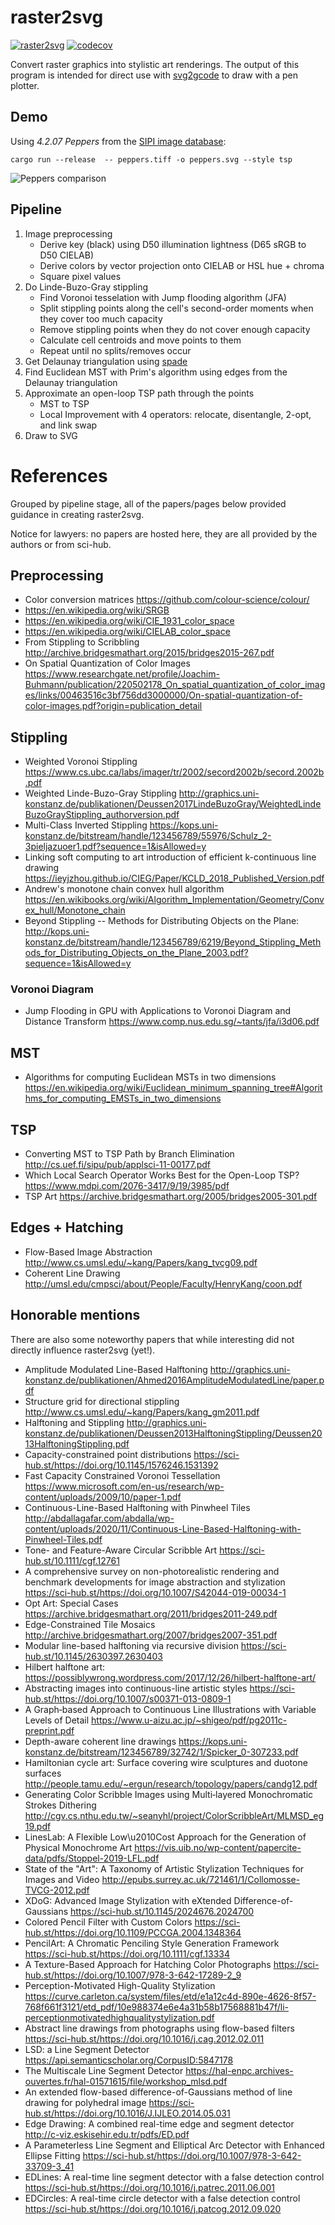 # raster2svg

[![raster2svg](https://github.com/sameer/raster2svg/actions/workflows/rust.yml/badge.svg)](https://github.com/sameer/raster2svg/actions/workflows/rust.yml)
[![codecov](https://codecov.io/gh/sameer/raster2svg/branch/main/graph/badge.svg?token=85CHPyYu7y)](https://codecov.io/gh/sameer/raster2svg)

Convert raster graphics into stylistic art renderings. The output of this program is intended for direct use with [svg2gcode](https://github.com/sameer/svg2gcode) to draw with a pen plotter.

## Demo

Using *4.2.07 Peppers* from the [SIPI image database](http://sipi.usc.edu/database/database.php?volume=misc&image=13#top):

```
cargo run --release  -- peppers.tiff -o peppers.svg --style tsp
```

![Peppers comparison](peppers_demo.png)

## Pipeline

1. Image preprocessing
    * Derive key (black) using D50 illumination lightness (D65 sRGB to D50 CIELAB)
    * Derive colors by vector projection onto CIELAB or HSL hue + chroma
    * Square pixel values
1. Do Linde-Buzo-Gray stippling
    * Find Voronoi tesselation with Jump flooding algorithm (JFA)
    * Split stippling points along the cell's second-order moments when they cover too much capacity
    * Remove stippling points when they do not cover enough capacity
    * Calculate cell centroids and move points to them
    * Repeat until no splits/removes occur
1. Get Delaunay triangulation using [spade](https://github.com/Stoeoef/spade)
1. Find Euclidean MST with Prim's algorithm using edges from the Delaunay triangulation
1. Approximate an open-loop TSP path through the points
    * MST to TSP
    * Local Improvement with 4 operators: relocate, disentangle, 2-opt, and link swap
1. Draw to SVG


# References

Grouped by pipeline stage, all of the papers/pages below provided guidance in creating raster2svg.

Notice for lawyers: no papers are hosted here, they are all provided by the authors or from sci-hub.

## Preprocessing

* Color conversion matrices https://github.com/colour-science/colour/
* https://en.wikipedia.org/wiki/SRGB
* https://en.wikipedia.org/wiki/CIE_1931_color_space
* https://en.wikipedia.org/wiki/CIELAB_color_space
* From Stippling to Scribbling http://archive.bridgesmathart.org/2015/bridges2015-267.pdf
* On Spatial Quantization of Color Images https://www.researchgate.net/profile/Joachim-Buhmann/publication/220502178_On_spatial_quantization_of_color_images/links/00463516c3bf756dd3000000/On-spatial-quantization-of-color-images.pdf?origin=publication_detail

## Stippling

* Weighted Voronoi Stippling https://www.cs.ubc.ca/labs/imager/tr/2002/secord2002b/secord.2002b.pdf
* Weighted Linde-Buzo-Gray Stippling http://graphics.uni-konstanz.de/publikationen/Deussen2017LindeBuzoGray/WeightedLindeBuzoGrayStippling_authorversion.pdf
* Multi-Class Inverted Stippling https://kops.uni-konstanz.de/bitstream/handle/123456789/55976/Schulz_2-3pieljazuoer1.pdf?sequence=1&isAllowed=y
* Linking soft computing to art introduction of efficient k-continuous line drawing https://ieyjzhou.github.io/CIEG/Paper/KCLD_2018_Published_Version.pdf
* Andrew's monotone chain convex hull algorithm https://en.wikibooks.org/wiki/Algorithm_Implementation/Geometry/Convex_hull/Monotone_chain
* Beyond Stippling -- Methods for Distributing Objects on the Plane: http://kops.uni-konstanz.de/bitstream/handle/123456789/6219/Beyond_Stippling_Methods_for_Distributing_Objects_on_the_Plane_2003.pdf?sequence=1&isAllowed=y

### Voronoi Diagram

* Jump Flooding in GPU with Applications to Voronoi Diagram and Distance Transform https://www.comp.nus.edu.sg/~tants/jfa/i3d06.pdf

## MST

* Algorithms for computing Euclidean MSTs in two dimensions https://en.wikipedia.org/wiki/Euclidean_minimum_spanning_tree#Algorithms_for_computing_EMSTs_in_two_dimensions

## TSP

* Converting MST to TSP Path by Branch Elimination http://cs.uef.fi/sipu/pub/applsci-11-00177.pdf
* Which Local Search Operator Works Best for the Open-Loop TSP? https://www.mdpi.com/2076-3417/9/19/3985/pdf
* TSP Art https://archive.bridgesmathart.org/2005/bridges2005-301.pdf

## Edges + Hatching

* Flow-Based Image Abstraction http://www.cs.umsl.edu/~kang/Papers/kang_tvcg09.pdf
* Coherent Line Drawing http://umsl.edu/cmpsci/about/People/Faculty/HenryKang/coon.pdf

## Honorable mentions

There are also some noteworthy papers that while interesting did not directly influence raster2svg (yet!).

* Amplitude Modulated Line-Based Halftoning http://graphics.uni-konstanz.de/publikationen/Ahmed2016AmplitudeModulatedLine/paper.pdf
* Structure grid for directional stippling http://www.cs.umsl.edu/~kang/Papers/kang_gm2011.pdf
* Halftoning and Stippling http://graphics.uni-konstanz.de/publikationen/Deussen2013HalftoningStippling/Deussen2013HalftoningStippling.pdf
* Capacity-constrained point distributions https://sci-hub.st/https://doi.org/10.1145/1576246.1531392
* Fast Capacity Constrained Voronoi Tessellation https://www.microsoft.com/en-us/research/wp-content/uploads/2009/10/paper-1.pdf
* Continuous-Line-Based Halftoning with Pinwheel Tiles http://abdallagafar.com/abdalla/wp-content/uploads/2020/11/Continuous-Line-Based-Halftoning-with-Pinwheel-Tiles.pdf
* Tone- and Feature-Aware Circular Scribble Art https://sci-hub.st/10.1111/cgf.12761
* A comprehensive survey on non-photorealistic rendering and benchmark developments for image abstraction and stylization https://sci-hub.st/https://doi.org/10.1007/S42044-019-00034-1
* Opt Art: Special Cases https://archive.bridgesmathart.org/2011/bridges2011-249.pdf
* Edge-Constrained Tile Mosaics http://archive.bridgesmathart.org/2007/bridges2007-351.pdf
* Modular line-based halftoning via recursive division https://sci-hub.st/10.1145/2630397.2630403
* Hilbert halftone art: https://possiblywrong.wordpress.com/2017/12/26/hilbert-halftone-art/
* Abstracting images into continuous-line artistic styles https://sci-hub.st/https://doi.org/10.1007/s00371-013-0809-1
* A Graph‐based Approach to Continuous Line Illustrations with Variable Levels of Detail https://www.u-aizu.ac.jp/~shigeo/pdf/pg2011c-preprint.pdf
* Depth-aware coherent line drawings https://kops.uni-konstanz.de/bitstream/123456789/32742/1/Spicker_0-307233.pdf
* Hamiltonian cycle art: Surface covering wire sculptures and duotone surfaces http://people.tamu.edu/~ergun/research/topology/papers/candg12.pdf
* Generating Color Scribble Images using Multi‐layered Monochromatic Strokes Dithering http://cgv.cs.nthu.edu.tw/~seanyhl/project/ColorScribbleArt/MLMSD_eg19.pdf
* LinesLab: A Flexible Low\u2010Cost Approach for the Generation of Physical Monochrome Art https://vis.uib.no/wp-content/papercite-data/pdfs/Stoppel-2019-LFL.pdf
* State of the "Art": A Taxonomy of Artistic Stylization Techniques for Images and Video http://epubs.surrey.ac.uk/721461/1/Collomosse-TVCG-2012.pdf
* XDoG: Advanced Image Stylization with eXtended Difference-of-Gaussians https://sci-hub.st/10.1145/2024676.2024700
* Colored Pencil Filter with Custom Colors https://sci-hub.st/https://doi.org/10.1109/PCCGA.2004.1348364
* PencilArt: A Chromatic Penciling Style Generation Framework https://sci-hub.st/https://doi.org/10.1111/cgf.13334
* A Texture-Based Approach for Hatching Color Photographs https://sci-hub.st/https://doi.org/10.1007/978-3-642-17289-2_9
* Perception-Motivated High-Quality Stylization https://curve.carleton.ca/system/files/etd/e1a12c4d-890e-4626-8f57-768f661f3121/etd_pdf/10e988374e6e4a31b58b17568881b47f/li-perceptionmotivatedhighqualitystylization.pdf
* Abstract line drawings from photographs using flow-based filters https://sci-hub.st/https://doi.org/10.1016/j.cag.2012.02.011
* LSD: a Line Segment Detector https://api.semanticscholar.org/CorpusID:5847178
* The Multiscale Line Segment Detector https://hal-enpc.archives-ouvertes.fr/hal-01571615/file/workshop_mlsd.pdf
* An extended flow-based difference-of-Gaussians method of line drawing for polyhedral image https://sci-hub.st/https://doi.org/10.1016/J.IJLEO.2014.05.031
* Edge Drawing: A combined real-time edge and segment detector http://c-viz.eskisehir.edu.tr/pdfs/ED.pdf
* A Parameterless Line Segment and Elliptical Arc Detector with Enhanced Ellipse Fitting https://sci-hub.st/https://doi.org/10.1007/978-3-642-33709-3_41
* EDLines: A real-time line segment detector with a false detection control https://sci-hub.st/https://doi.org/10.1016/j.patrec.2011.06.001
* EDCircles: A real-time circle detector with a false detection control https://sci-hub.st/https://doi.org/10.1016/j.patcog.2012.09.020